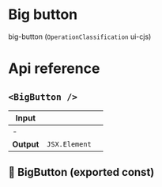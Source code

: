 # Big button

big-button (`OperationClassification` ui-cjs)



# Api reference

## `<BigButton />`

| Input      |    |    |
| ---------- | -- | -- |
| - | | |
| **Output** | `JSX.Element`   |    |



## 📄 BigButton (exported const)


